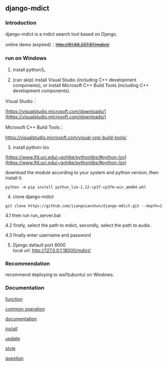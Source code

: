 ﻿## django-mdict

### Introduction

django-mdict is a mdict search tool based on Django.

online demo (expired)：~~http://81.68.207.87/mdict/~~

### run on Windows

1. install python3。

2. (can skip) install Visual Studio (including C++ development components), or install Microsoft C++ Build Tools (including C++ development components).

Visual Studio：

[https://visualstudio.microsoft.com/downloads/](https://visualstudio.microsoft.com/downloads/)

Microsoft C++ Build Tools：

[https://visualstudio.microsoft.com/visual-cpp-build-tools/
](https://visualstudio.microsoft.com/visual-cpp-build-tools/
)

3. install python-lzo

[https://www.lfd.uci.edu/~gohlke/pythonlibs/#python-lzo](https://www.lfd.uci.edu/~gohlke/pythonlibs/#python-lzo)

download the module according to your system and python version, then install it.

```
python -m pip install python_lzo-1.12-cp37-cp37m-win_amd64.whl
```

4. clone django-mdict

```
git clone https://github.com/jiangnianshun/django-mdict.git --depth=1
```

4.1 then run run_server.bat

4.2 firstly, select the path to mdict, secondly, select the path to audio.

4.3 finally enter username and password

5. Django dafault port 8000
<br />local url: http://127.0.0.1:18000/mdict/
   
### Recommendation

recommend deploying to wsl1(ubuntu) on Windows.

### Documentation

[function](doc_func.md)

[common operation](doc_op.md)

[documentation](doc_index.md)

[install](doc_deploy.md)

[update](doc_update.md)

[style](doc_style.md)

[question](doc_question.md)

